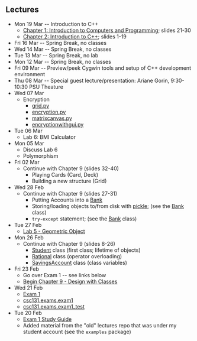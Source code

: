 ## Lectures

* Mon 19 Mar -- Introduction to C++
    * [Chapter 1: Introduction to Computers and Programming](https://livemissouristate.sharepoint.com/sites/csc131/Shared%20Documents/Forms/AllItems.aspx?id=%2Fsites%2Fcsc131%2FShared%20Documents%2FPPTS%2FC%2B%2B%20Textbook/Chapter01.ppt); slides 21-30
    * [Chapter 2: Introduction to C++](https://livemissouristate.sharepoint.com/sites/csc131/Shared%20Documents/Forms/AllItems.aspx?id=%2Fsites%2Fcsc131%2FShared%20Documents%2FPPTS%2FC%2B%2B%20Textbook/Chapter02.ppt); slides 1-19
* Fri 16 Mar -- Spring Break, no classes
* Wed 14 Mar -- Spring Break, no classes
* Tue 13 Mar -- Spring Break, no lab
* Mon 12 Mar -- Spring Break, no classes
* Fri 09 Mar -- Preview/peek Cygwin tools and setup of C++ development environment
* Thu 08 Mar -- Special guest lecture/presentation: Ariane Gorin, 9:30-10:30 PSU Theature
* Wed 07 Mar
    * Encryption
        * [grid.py](../csc131/ch09/encryption/grid.py)
        * [encryption.py](../csc131/ch09/encryption/encryption.py)
        * [matrixcanvas.py](../csc131/ch09/encryption/matrixcanvas.py)
        * [encryptionwithgui.py](../csc131/ch09/encryption/encryptionwithgui.py)
* Tue 06 Mar
    * Lab 6: BMI Calculator
* Mon 05 Mar
    * Discuss Lab 6
    * Polymorphism
* Fri 02 Mar
    * Continue with Chapter 9 (slides 32-40)
        * Playing Cards (Card, Deck)
        * Building a new structure (Grid)
* Wed 28 Feb
    * Continue with Chapter 9 (slides 27-31)
        * Putting Accounts into a [Bank](../csc131/ch09/bank.py)
        * Storing/loading objects to/from disk with [pickle](https://docs.python.org/3/library/pickle.html); (see the [Bank](../csc131/ch09/bank.py) class)
        * `try-except` statement; (see the [Bank](../csc131/ch09/bank.py) class)
* Tue 27 Feb
    * [Lab 5 - Geometric Object](https://github.com/msu-csc131/lab05/)
* Mon 26 Feb
    * Continue with Chapter 9 (slides 8-26)
        * [Student](../csc131/ch09/student.py) class (first class; lifetime of objects)
        * [Rational](../csc131/ch09/rational.py) class (operator overloading)
        * [SavingsAccount](../csc131/ch09/savings_account.py) class (class variables)
* Fri 23 Feb
    * Go over Exam 1 -- see links below
    * [Begin Chapter 9 - Design with Classes](https://livemissouristate.sharepoint.com/:p:/r/sites/csc131/_layouts/15/Doc.aspx?sourcedoc=%7B3A1DA170-F5B8-4966-AA45-779E7EB685FF%7D&file=ch09.pptx&action=edit&mobileredirect=true)
* Wed 21 Feb
    * [Exam 1](E1.md)
    * [csc131.exams.exam1](../csc131/exams/exam1.py)
    * [csc131.exams.exam1_test](../csc131/exams/exam1_test.py)
* Tue 20 Feb
    * [Exam 1 Study Guide](E1SG.md)
    * Added material from the "old" lectures repo that was under my student account (see the `examples` package)
